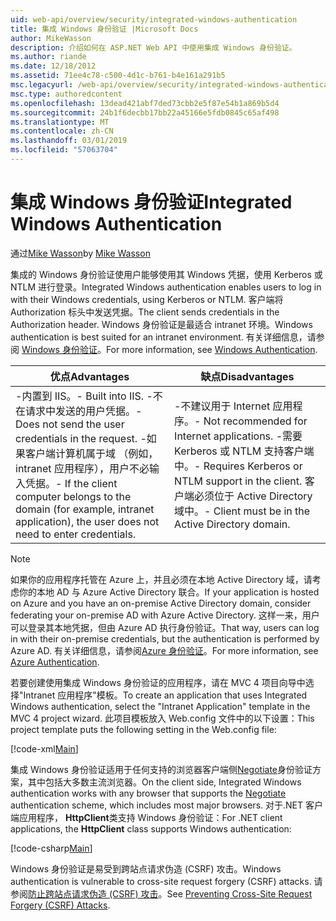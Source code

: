 ```yaml
---
uid: web-api/overview/security/integrated-windows-authentication
title: 集成 Windows 身份验证 |Microsoft Docs
author: MikeWasson
description: 介绍如何在 ASP.NET Web API 中使用集成 Windows 身份验证。
ms.author: riande
ms.date: 12/18/2012
ms.assetid: 71ee4c78-c500-4d1c-b761-b4e161a291b5
msc.legacyurl: /web-api/overview/security/integrated-windows-authentication
msc.type: authoredcontent
ms.openlocfilehash: 13dead421abf7ded73cbb2e5f87e54b1a869b5d4
ms.sourcegitcommit: 24b1f6decbb17bb22a45166e5fdb0845c65af498
ms.translationtype: MT
ms.contentlocale: zh-CN
ms.lasthandoff: 03/01/2019
ms.locfileid: "57063704"
---
```

<a name="integrated-windows-authentication"></a><span data-ttu-id="5cc1a-103">集成 Windows 身份验证</span><span class="sxs-lookup"><span data-stu-id="5cc1a-103">Integrated Windows Authentication</span></span>
====================
<span data-ttu-id="5cc1a-104">通过[Mike Wasson](https://github.com/MikeWasson)</span><span class="sxs-lookup"><span data-stu-id="5cc1a-104">by [Mike Wasson](https://github.com/MikeWasson)</span></span>

<span data-ttu-id="5cc1a-105">集成的 Windows 身份验证使用户能够使用其 Windows 凭据，使用 Kerberos 或 NTLM 进行登录。</span><span class="sxs-lookup"><span data-stu-id="5cc1a-105">Integrated Windows authentication enables users to log in with their Windows credentials, using Kerberos or NTLM.</span></span> <span data-ttu-id="5cc1a-106">客户端将 Authorization 标头中发送凭据。</span><span class="sxs-lookup"><span data-stu-id="5cc1a-106">The client sends credentials in the Authorization header.</span></span> <span data-ttu-id="5cc1a-107">Windows 身份验证是最适合 intranet 环境。</span><span class="sxs-lookup"><span data-stu-id="5cc1a-107">Windows authentication is best suited for an intranet environment.</span></span> <span data-ttu-id="5cc1a-108">有关详细信息，请参阅 [Windows 身份验证](https://www.iis.net/configreference/system.webserver/security/authentication/windowsauthentication)。</span><span class="sxs-lookup"><span data-stu-id="5cc1a-108">For more information, see [Windows Authentication](https://www.iis.net/configreference/system.webserver/security/authentication/windowsauthentication).</span></span>

| <span data-ttu-id="5cc1a-109">优点</span><span class="sxs-lookup"><span data-stu-id="5cc1a-109">Advantages</span></span> | <span data-ttu-id="5cc1a-110">缺点</span><span class="sxs-lookup"><span data-stu-id="5cc1a-110">Disadvantages</span></span> |
| --- | --- |
| <span data-ttu-id="5cc1a-111">-内置到 IIS。</span><span class="sxs-lookup"><span data-stu-id="5cc1a-111">- Built into IIS.</span></span> <span data-ttu-id="5cc1a-112">-不在请求中发送的用户凭据。</span><span class="sxs-lookup"><span data-stu-id="5cc1a-112">- Does not send the user credentials in the request.</span></span> <span data-ttu-id="5cc1a-113">-如果客户端计算机属于域 （例如，intranet 应用程序），用户不必输入凭据。</span><span class="sxs-lookup"><span data-stu-id="5cc1a-113">- If the client computer belongs to the domain (for example, intranet application), the user does not need to enter credentials.</span></span> | <span data-ttu-id="5cc1a-114">-不建议用于 Internet 应用程序。</span><span class="sxs-lookup"><span data-stu-id="5cc1a-114">- Not recommended for Internet applications.</span></span> <span data-ttu-id="5cc1a-115">-需要 Kerberos 或 NTLM 支持客户端中。</span><span class="sxs-lookup"><span data-stu-id="5cc1a-115">- Requires Kerberos or NTLM support in the client.</span></span> <span data-ttu-id="5cc1a-116">客户端必须位于 Active Directory 域中。</span><span class="sxs-lookup"><span data-stu-id="5cc1a-116">- Client must be in the Active Directory domain.</span></span> |

> [!NOTE]
> <span data-ttu-id="5cc1a-117">如果你的应用程序托管在 Azure 上，并且必须在本地 Active Directory 域，请考虑你的本地 AD 与 Azure Active Directory 联合。</span><span class="sxs-lookup"><span data-stu-id="5cc1a-117">If your application is hosted on Azure and you have an on-premise Active Directory domain, consider federating your on-premise AD with Azure Active Directory.</span></span> <span data-ttu-id="5cc1a-118">这样一来，用户可以登录其本地凭据，但由 Azure AD 执行身份验证。</span><span class="sxs-lookup"><span data-stu-id="5cc1a-118">That way, users can log in with their on-premise credentials, but the authentication is performed by Azure AD.</span></span> <span data-ttu-id="5cc1a-119">有关详细信息，请参阅[Azure 身份验证](../../../visual-studio/overview/2012/windows-azure-authentication.md)。</span><span class="sxs-lookup"><span data-stu-id="5cc1a-119">For more information, see [Azure Authentication](../../../visual-studio/overview/2012/windows-azure-authentication.md).</span></span>


<span data-ttu-id="5cc1a-120">若要创建使用集成 Windows 身份验证的应用程序，请在 MVC 4 项目向导中选择"Intranet 应用程序"模板。</span><span class="sxs-lookup"><span data-stu-id="5cc1a-120">To create an application that uses Integrated Windows authentication, select the "Intranet Application" template in the MVC 4 project wizard.</span></span> <span data-ttu-id="5cc1a-121">此项目模板放入 Web.config 文件中的以下设置：</span><span class="sxs-lookup"><span data-stu-id="5cc1a-121">This project template puts the following setting in the Web.config file:</span></span>

[!code-xml[Main](integrated-windows-authentication/samples/sample1.xml)]

<span data-ttu-id="5cc1a-122">集成 Windows 身份验证适用于任何支持的浏览器客户端侧[Negotiate](http://www.ietf.org/rfc/rfc4559.txt)身份验证方案，其中包括大多数主流浏览器。</span><span class="sxs-lookup"><span data-stu-id="5cc1a-122">On the client side, Integrated Windows authentication works with any browser that supports the [Negotiate](http://www.ietf.org/rfc/rfc4559.txt) authentication scheme, which includes most major browsers.</span></span> <span data-ttu-id="5cc1a-123">对于.NET 客户端应用程序， **HttpClient**类支持 Windows 身份验证：</span><span class="sxs-lookup"><span data-stu-id="5cc1a-123">For .NET client applications, the **HttpClient** class supports Windows authentication:</span></span>

[!code-csharp[Main](integrated-windows-authentication/samples/sample2.cs)]

<span data-ttu-id="5cc1a-124">Windows 身份验证是易受到跨站点请求伪造 (CSRF) 攻击。</span><span class="sxs-lookup"><span data-stu-id="5cc1a-124">Windows authentication is vulnerable to cross-site request forgery (CSRF) attacks.</span></span> <span data-ttu-id="5cc1a-125">请参阅[防止跨站点请求伪造 (CSRF) 攻击](preventing-cross-site-request-forgery-csrf-attacks.md)。</span><span class="sxs-lookup"><span data-stu-id="5cc1a-125">See [Preventing Cross-Site Request Forgery (CSRF) Attacks](preventing-cross-site-request-forgery-csrf-attacks.md).</span></span>
